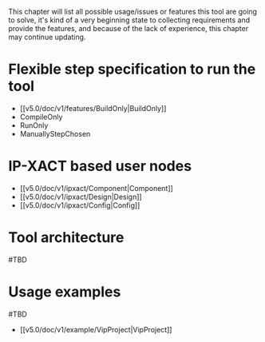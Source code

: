This chapter will list all possible usage/issues or features this tool are going to solve, it's kind of a very beginning state to collecting requirements and provide the features, and because of the lack of experience, this chapter may continue updating.

# Flexible step specification to run the tool
- [[v5.0/doc/v1/features/BuildOnly|BuildOnly]]
- CompileOnly
- RunOnly
- ManuallyStepChosen
# IP-XACT based user nodes
- [[v5.0/doc/v1/ipxact/Component|Component]]
- [[v5.0/doc/v1/ipxact/Design|Design]]
- [[v5.0/doc/v1/ipxact/Config|Config]]

# Tool architecture
#TBD 
# Usage examples
#TBD 
- [[v5.0/doc/v1/example/VipProject|VipProject]]

